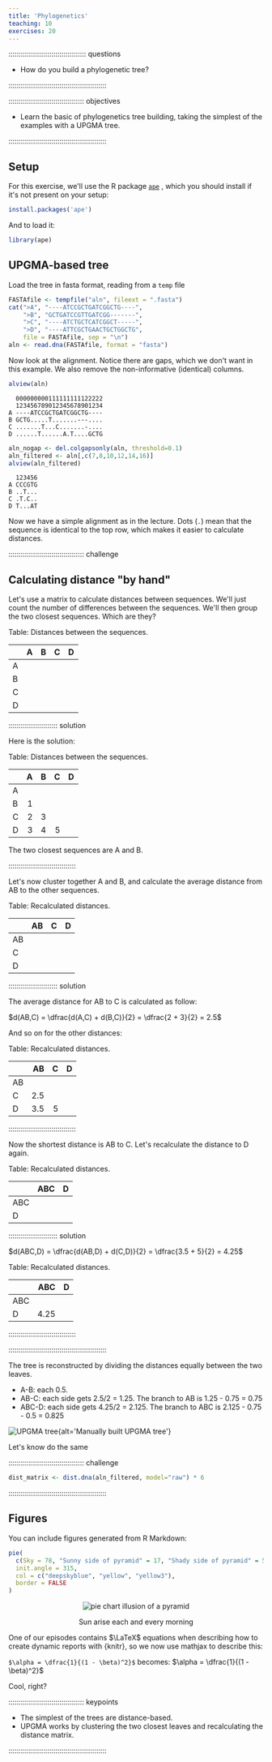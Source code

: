 ```yaml
---
title: 'Phylogenetics'
teaching: 10
exercises: 20
---
```


:::::::::::::::::::::::::::::::::::::: questions 

- How do you build a phylogenetic tree?

::::::::::::::::::::::::::::::::::::::::::::::::

::::::::::::::::::::::::::::::::::::: objectives

- Learn the basic of phylogenetics tree building, taking the simplest of
the examples with a UPGMA tree.

::::::::::::::::::::::::::::::::::::::::::::::::

## Setup

For this exercise, we'll use the R package 
[`ape`](https://emmanuelparadis.github.io/) , which you should
install if it's not present on your setup:

```r
install.packages('ape')
```

And to load it:


```r
library(ape)
```

## UPGMA-based tree

Load the tree in fasta format, reading from a `temp` file

```r
FASTAfile <- tempfile("aln", fileext = ".fasta")
cat(">A", "----ATCCGCTGATCGGCTG----",
    ">B", "GCTGATCCGTTGATCGG-------",
    ">C", "----ATCTGCTCATCGGCT-----",
    ">D", "----ATTCGCTGAACTGCTGGCTG",
    file = FASTAfile, sep = "\n")
aln <- read.dna(FASTAfile, format = "fasta")
```
Now look at the alignment. Notice there are gaps, which we don't want in 
this example. We also remove the non-informative (identical) columns. 


```r
alview(aln)
```

```{.output}
  000000000111111111122222
  123456789012345678901234
A ----ATCCGCTGATCGGCTG----
B GCTG.....T.......---....
C .......T...C.......-....
D ......T......A.T....GCTG
```

```r
aln_nogap <- del.colgapsonly(aln, threshold=0.1)
aln_filtered <- aln[,c(7,8,10,12,14,16)]
alview(aln_filtered)
```

```{.output}
  123456
A CCCGTG
B ..T...
C .T.C..
D T...AT
```
Now we have a simple alignment as in the lecture. Dots (`.`) mean that the
sequence is identical to the top row, which makes it easier to calculate 
distances.

::::::::::::::::::::::::::::::::::::: challenge 

## Calculating distance "by hand"

Let's use a matrix to calculate distances between sequences. We'll just count
the number of differences between the sequences. We'll then group the two 
closest sequences. Which are they?

Table: Distances between the sequences.

|   | A  | B  | C  | D  |
| - | -: | -: | -: | -: |
| A |    |    |    |    |
| B |    |    |    |    |
| C |    |    |    |    |
| D |    |    |    |    |

:::::::::::::::::::::::: solution 

Here is the solution:

Table: Distances between the sequences.

|   | A  | B  | C  | D  |
| - | -: | -: | -: | -: |
| A |    |    |    |    |
| B |  1 |    |    |    |
| C |  2 | 3  |    |    |
| D |  3 | 4  | 5  |    |

The two closest sequences are A and B.

:::::::::::::::::::::::::::::::::

Let's now cluster together A and B, and calculate the average distance from
AB to the other sequences. 

Table: Recalculated distances.

|    | AB  | C  | D  |
| -  | -:  | -: | -: |
| AB |     |    |    |
| C  |     |    |    |
| D  |     |    |    |

:::::::::::::::::::::::: solution 

The average distance for AB to C is calculated as follow:

$d(AB,C) = \dfrac{d(A,C) + d(B,C)}{2} = \dfrac{2 + 3}{2} = 2.5$

And so on for the other distances:

Table: Recalculated distances.

|    | AB  | C  | D  |
| -  | -:  | -: | -: |
| AB |     |    |    |
| C  | 2.5 |    |    |
| D  | 3.5 |  5 |    |

:::::::::::::::::::::::::::::::::

Now the shortest distance is AB to C. Let's recalculate the distance to D again.

Table: Recalculated distances.

|    | ABC | D  |
| -  | -:  | -: |
| ABC|     |    |
| D  |     |    |

:::::::::::::::::::::::: solution 

$d(ABC,D) = \dfrac{d(AB,D) + d(C,D)}{2} = \dfrac{3.5 + 5}{2} = 4.25$

Table: Recalculated distances.

|    | ABC   | D  |
| -  | -:    | -: |
| ABC|       |    |
| D  | 4.25  |    |

:::::::::::::::::::::::::::::::::

::::::::::::::::::::::::::::::::::::::::::::::::

The tree is reconstructed by dividing the distances equally between the two
leaves. 
- A-B: each 0.5.
- AB-C: each side gets 2.5/2 = 1.25. The branch to AB is 1.25 - 0.75 = 0.75
- ABC-D: each side gets 4.25/2 = 2.125. The branch to ABC is 2.125 - 0.75 - 0.5 = 0.825

![UPGMA tree](fig/upgma_manual.png){alt='Manually built UPGMA tree'}


Let's know do the same

::::::::::::::::::::::::::::::::::::: challenge 




```r
dist_matrix <- dist.dna(aln_filtered, model="raw") * 6
```

::::::::::::::::::::::::::::::::::::::::::::::::

## Figures

You can include figures generated from R Markdown:


```r
pie(
  c(Sky = 78, "Sunny side of pyramid" = 17, "Shady side of pyramid" = 5), 
  init.angle = 315, 
  col = c("deepskyblue", "yellow", "yellow3"), 
  border = FALSE
)
```

<div class="figure" style="text-align: center">
<img src="fig/phylogenetics-rendered-pyramid-1.png" alt="pie chart illusion of a pyramid"  />
<p class="caption">Sun arise each and every morning</p>
</div>

One of our episodes contains $\LaTeX$ equations when describing how to create
dynamic reports with {knitr}, so we now use mathjax to describe this:

`$\alpha = \dfrac{1}{(1 - \beta)^2}$` becomes: $\alpha = \dfrac{1}{(1 - \beta)^2}$

Cool, right?

::::::::::::::::::::::::::::::::::::: keypoints 

- The simplest of the trees are distance-based.
- UPGMA works by clustering the two closest leaves and recalculating the 
distance matrix.

::::::::::::::::::::::::::::::::::::::::::::::::

